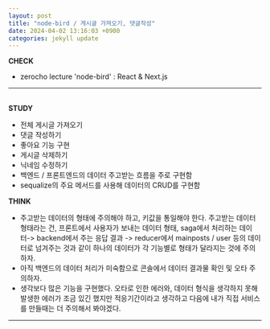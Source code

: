 ```yaml
---
layout: post
title: "node-bird / 게시글 가져오기, 댓글작성"
date: 2024-04-02 13:16:03 +0900
categories: jekyll update
---
```


<b>CHECK</b>

- zerocho lecture 'node-bird' : React & Next.js
  <br>

---

<br>
<b> STUDY </b>

- 전체 게시글 가져오기
- 댓글 작성하기
- 좋아요 기능 구현
- 게시글 삭제하기
- 닉네임 수정하기
- 백엔드 / 프론트엔드의 데이터 주고받는 흐름을 주로 구현함
- sequalize의 주요 메서드를 사용해 데이터의 CRUD를 구현함
  <br>

<b> THINK </b>

- 주고받는 데이터의 형태에 주의해야 하고, 키값을 통일해야 한다. 주고받는 데이터 형태라는 건, 프론트에서 사용자가 보내는 데이터 형태, saga에서 처리하는 데이터-> backend에서 주는 응답 결과 -> reducer에서 mainposts / user 등의 데이터로 넘겨주는 것과 같이 하나의 데이터가 각 기능별로 형태가 달라지는 것에 주의하자.
- 아직 백엔드의 데이터 처리가 미숙함으로 콘솔에서 데이터 결과물 확인 및 오타 주의하자.
- 생각보다 많은 기능을 구현했다. 오타로 인한 에러와, 데이터 형식을 생각하지 못해 발생한 에러가 조금 있긴 했지만 적응기간이라고 생각하고 다음에 내가 직접 서비스를 만들때는 더 주의해서 봐야겠다.
  <br>

---


